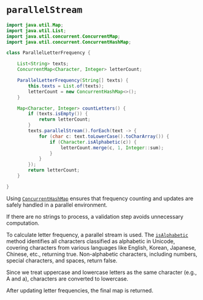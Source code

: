 # `parallelStream`

```java
import java.util.Map;
import java.util.List;
import java.util.concurrent.ConcurrentMap;
import java.util.concurrent.ConcurrentHashMap;

class ParallelLetterFrequency {

    List<String> texts;
    ConcurrentMap<Character, Integer> letterCount;

    ParallelLetterFrequency(String[] texts) {
        this.texts = List.of(texts);
        letterCount = new ConcurrentHashMap<>();
    }

    Map<Character, Integer> countLetters() {
        if (texts.isEmpty()) {
            return letterCount;
        }
        texts.parallelStream().forEach(text -> {
            for (char c: text.toLowerCase().toCharArray()) {
                if (Character.isAlphabetic(c)) {
                    letterCount.merge(c, 1, Integer::sum);
                }
            }
        });
        return letterCount;
    }

}
```

Using [`ConcurrentHashMap`][ConcurrentHashMap] ensures that frequency counting and updates are safely handled in a parallel environment.

If there are no strings to process, a validation step avoids unnecessary computation.

To calculate letter frequency, a parallel stream is used. The [`isAlphabetic`][isAlphabetic] method identifies all characters classified as alphabetic in Unicode, covering characters from various languages like English, Korean, Japanese, Chinese, etc., returning true. Non-alphabetic characters, including numbers, special characters, and spaces, return false.

Since we treat uppercase and lowercase letters as the same character (e.g., A and a), characters are converted to lowercase.

After updating letter frequencies, the final map is returned.

[ConcurrentHashMap]: https://docs.oracle.com/javase/8/docs/api/java/util/concurrent/ConcurrentHashMap.html
[isAlphabetic]: https://docs.oracle.com/javase/8/docs/api/java/lang/Character.html#isAlphabetic-int-
